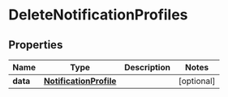 

# DeleteNotificationProfiles


## Properties

Name | Type | Description | Notes
------------ | ------------- | ------------- | -------------
**data** | [**NotificationProfile**](NotificationProfile.md) |  |  [optional]



